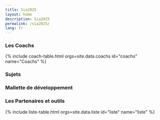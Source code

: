 ```yaml
---
title: Sia2025
layout: home
description: Sia2025
permalink: /sia2025/
lang: fr
---
```


<section id="coach" class="bg-gray-light">
  <div class="container-lg p-responsive py-5 py-md-6 text-center">
    <h3 class="alt-h2 mb-4">Les Coachs</h3>
      {% include coach-table.html orgs=site.data.coachs id="coachs" name="Coachs" %}
  </div>
</section>

<section id="sujets" class="bg-gray-light">
  <div class="container-lg p-responsive py-5 py-md-6 text-center">
    <h3 class="alt-h2 mb-4">Sujets</h3>
    <div class="sujets-content">
      <!-- Contenu pour Sujets -->
    </div>
  </div>
</section>

<section id="mallette-developpement" class="bg-gray-light">
  <div class="container-lg p-responsive py-5 py-md-6 text-center">
    <h3 class="alt-h2 mb-4">Mallette de développement</h3>
    <div class="mallette-developpement-content">
      <!-- Contenu pour Mallette de développement -->
    </div>
  </div>
</section>

<section id="outils" class="bg-gray-light">
  <div class="container-lg p-responsive py-5 py-md-6 text-center">
    <h3 class="alt-h2 mb-4">Les Partenaires et outils</h3>
    <div class="outils-grid" id="outils-grid">
      {% include liste-table.html orgs=site.data.liste id="liste" name="liste" %}
    </div>
  </div>
</section>
